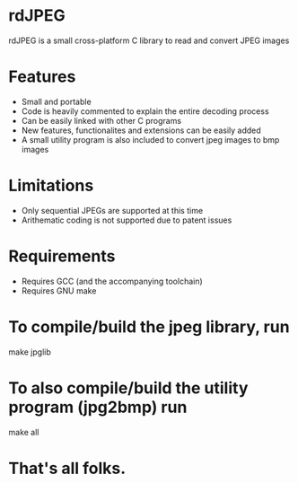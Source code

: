 # rdJPEG
rdJPEG is a small cross-platform C library to read and convert JPEG images

# Features
+ Small and portable
+ Code is heavily commented to explain the entire decoding process
+ Can be easily linked with other C programs
+ New features, functionalites and extensions can be easily added
+ A small utility program is also included to convert jpeg images to bmp images

# Limitations
- Only sequential JPEGs are supported at this time
- Arithematic coding is not supported due to patent issues

# Requirements
* Requires GCC (and the accompanying toolchain)
* Requires GNU make

# To compile/build the jpeg library, run
make jpglib

# To also compile/build the utility program (jpg2bmp) run
make all

# That's all folks.
